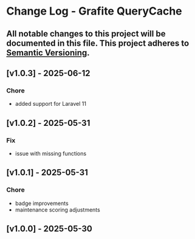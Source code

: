 # Change Log - Grafite QueryCache
All notable changes to this project will be documented in this file.
This project adheres to [Semantic Versioning](http://semver.org/).
----

## [v1.0.3] - 2025-06-12

### Chore
- added support for Laravel 11

## [v1.0.2] - 2025-05-31

### Fix
- issue with missing functions

## [v1.0.1] - 2025-05-31

### Chore
- badge improvements
- maintenance scoring adjustments

## [v1.0.0] - 2025-05-30
